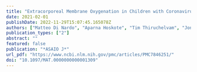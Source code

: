```yaml
---
title: "Extracorporeal Membrane Oxygenation in Children with Coronavirus Disease 2019: Preliminary Report from the Collaborative European Chapter of the Extracorporeal Life Support Organization Prospective Survey"
date: 2021-02-01
publishDate: 2022-11-29T15:07:45.165078Z
authors: ["Matteo Di Nardo", "Aparna Hoskote", "Tim Thiruchelvam", "Jon Lillie", "Marie Horan", "Sylvia Belda Hofheinz", "Laurent Dupic", "Ricardo Gimeno", "Maria Elena de Piero", "Valeria Lo Coco", "Peter Roeleveld", "Marc Davidson", "Tim Jones", "Lars Mikael Broman", "Roberto Lorusso", "Jan BELOHLAVEK"]
publication_types: ["2"]
abstract: ""
featured: false
publication: "*ASAIO J*"
url_pdf: "https://www.ncbi.nlm.nih.gov/pmc/articles/PMC7846251/"
doi: "10.1097/MAT.0000000000001309"
---
```


